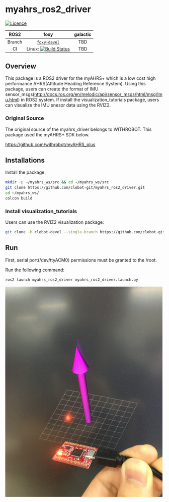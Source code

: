 # myahrs_ros2_driver

[![Licence](https://img.shields.io/badge/License-Apache%202.0-blue.svg)](https://opensource.org/licenses/Apache-2.0)

|  ROS2      | foxy   | galactic
|:-------:|:-------:|:-------:|
| Branch  | [`foxy-devel`](https://github.com/clobot-git/myahrs_ros2_driver/tree/foxy-devel) | TBD
| CI  | Linux: [![Build Status](https://travis-ci.com/clobot-git/myahrs_ros2_driver.svg?branch=foxy-devel)](https://travis-ci.com/github/clobot-git/myahrs_ros2_driver/builds)| TBD |

## Overview

This package is a ROS2 driver for the myAHRS+ which is a low cost high performance AHRS(Attitude Heading Reference System). Using this package, users can create the format of IMU sensor_msgs(http://docs.ros.org/en/melodic/api/sensor_msgs/html/msg/Imu.html) in ROS2 system. If install the visualization_tutorials package, users can visualize the IMU snesor data using the RVIZ2.


### Original Source

The original source of the myahrs_driver belongs to WITHROBOT. This package used the myAHRS+ SDK below.

https://github.com/withrobot/myAHRS_plus


## Installations

Install the package:

```sh
mkdir -p ~/myahrs_ws/src && cd ~/myahrs_ws/src
git clone https://github.com/clobot-git/myahrs_ros2_driver.git
cd ~/myahrs_ws/
colcon build
```

### Install visualization_tutorials

Users can use the RVIZ2 visualization package:

```sh
git clone -b clobot-devel --single-branch https://github.com/clobot-git/visualization_tutorials.git
```

## Run

First, serial port(/dev/ttyACM0) permissions must be granted to the /root.

Run the following command:

```sh
ros2 launch myahrs_ros2_driver myahrs_ros2_driver.launch.py
```

<img align="center" src="images/test_image.jpg" width=500>